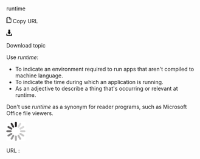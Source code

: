 # 

runtime

![Copy URL](media/runtime/Copy.png)
Copy URL

![Download](media/runtime/Download.png)

Download topic

Use *runtime*:

  - To indicate an environment required to run apps that aren't compiled to machine language. 
  - To indicate the time during which an application is running.
  - As an adjective to describe a thing that's occurring or relevant at runtime.

Don't use *runtime* as a synonym for reader programs, such as Microsoft Office file viewers.

![In progress](media/runtime/activity-large.gif)

URL :
